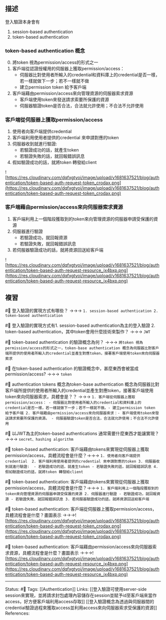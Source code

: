 ## 描述


登入驗證本身會有
1. session-based authentication
2. token-based authentication


### token-based authentication 概念

0. 將token 視為permission/access的形式之一
1. 客戶端從認證授權用的伺服器上獲取permission/access：
	- 伺服器比對使用者所輸入的credential和資料庫上的credential是否一樣，若一樣就做下一步；若不一樣就不做
	 - 建立permission token 給予客戶端
 2. 客戶端藉由permission/access來向管理資源的伺服器索求資源
	- 客戶端使用token來發送請求索要所保護的資源
	- 伺服器驗證token是否合法，合法就允許使用；不合法不允許使用



### 客戶端從伺服器上獲取permission/access

1. 使用者向客戶端提供credential 
2. 客戶端利用使用者提供的credential 來申請對應的token
3. 伺服器收到就進行驗證: 
	- 若驗證成功的話，就產生token
	- 若驗證失敗的話，就回報錯誤訊息
4. 假如驗證成功的話，就將token 轉發給client


![https://res.cloudinary.com/dqfxgtyoi/image/upload/v1681637521/blog/authentication/token-based-auth-request-token_crodax.png](https://res.cloudinary.com/dqfxgtyoi/image/upload/v1681637521/blog/authentication/token-based-auth-request-token_crodax.png)




###  客戶端藉由permission/access來向伺服器索求資源

1. 客戶端利用上一個階段獲取到的token來向管理資源的伺服器申請受保護的資源
2. 伺服器進行驗證
	- 若驗證成功，就回報資源
	- 若驗證失敗，就回報錯誤訊息
3. 若伺服器驗證成功的話，就將資源回送給客戶端


![https://res.cloudinary.com/dqfxgtyoi/image/upload/v1681637521/blog/authentication/token-based-auth-request-resource_jx4bxp.png](https://res.cloudinary.com/dqfxgtyoi/image/upload/v1681637521/blog/authentication/token-based-auth-request-resource_jx4bxp.png)


## 複習

#🧠 登入驗證的實現方式有哪些？ ->->-> `1. session-based authentication 2. token-based authentication`
<!--SR:!2023-04-29,10,250-->


#🧠 登入驗證的實現方式有1. session-based authentication為主的登入驗證 2. token-based authentication，其中token會用什麼技術來製作？ ->->-> `JWT`
<!--SR:!2023-06-05,97,250-->

#🧠 token-based authentication 的驗證概念為何？ ->->-> `將token 視為permission/access的形式之一，token-base authentication 概念為伺服器比對客戶端所提供的使用者所輸入的credential並產生對應token，接著客戶端使用token來向伺服器索求`
<!--SR:!2023-04-25,6,250-->

#🧠 在token-based authentication 的驗證概念中，甚麼東西會被當成permission/access?   ->->-> `token`
<!--SR:!2023-04-29,10,250-->

#🧠 authentication tokens 概念為token-base authentication 概念為伺服器比對客戶端所提供的使用者所輸入的credential並產生對應token，接著客戶端使用token來向伺服器索求，具體會是？？ ->->-> `1. 客戶端從伺服器上獲取permission/access：	- 伺服器比對使用者所輸入的credential和資料庫上的credential是否一樣，若一樣就做下一步；若不一樣就不做。- 建立permission token 給予客戶端 2. 客戶端藉由permission/access來向伺服器索求：- 客戶端使用token來發送請求索要所保護的資源。 - 伺服器驗證token是否合法，合法就允許使用；不合法不允許使用`
<!--SR:!2023-04-28,9,250-->


#🧠 以JWT為主的token-based authentications 通常需要什麼東西才能讓實現？ ->->-> `secret、hashing algorithm `
<!--SR:!2023-05-01,77,250-->

#🧠 token-based authentication: 客戶端藉由tokens來實現從伺服器上獲取permission/access，具體流程會是什麼？->->-> `1. 使用者向客戶端提供credential  2. 客戶端利用使用者提供的credential 來申請對應的token 3. 伺服器收到就進行驗證:  - 若驗證成功的話，就產生token - 若驗證失敗的話，就回報錯誤訊息 4. 假如驗證成功的話，就將token 轉發給client`
<!--SR:!2023-04-26,7,250-->



#🧠 token-based authentication:  客戶端藉由tokens來實現從伺服器上獲取permission/access，具體流程會是什麼？->->-> `1. 客戶端利用上一個階段獲取到的token來向管理資源的伺服器申請受保護的資源 2. 伺服器進行驗證 - 若驗證成功，就回報資源 - 若驗證失敗，就回報錯誤訊息 3. 若伺服器驗證成功的話，就將資源回送給客戶端`
<!--SR:!2023-04-27,8,250-->



#🧠 token-based authentication:  客戶端從伺服器上獲取permission/access，具體流程會是什麼？畫圖表示 ->->->![https://res.cloudinary.com/dqfxgtyoi/image/upload/v1681637521/blog/authentication/token-based-auth-request-token_crodax.png](https://res.cloudinary.com/dqfxgtyoi/image/upload/v1681637521/blog/authentication/token-based-auth-request-token_crodax.png)
<!--SR:!2023-04-29,10,250-->



#🧠 token-based authentication: 客戶端藉由permission/access來向伺服器索求資源，具體流程會是什麼？畫圖表示 ->->->![https://res.cloudinary.com/dqfxgtyoi/image/upload/v1681637521/blog/authentication/token-based-auth-request-resource_jx4bxp.png](https://res.cloudinary.com/dqfxgtyoi/image/upload/v1681637521/blog/authentication/token-based-auth-request-resource_jx4bxp.png)
<!--SR:!2023-04-27,8,250-->


---
Status: #🌱 
Tags:
[[Authentication]]
Links:
[[登入驗證可使用server-side session來實現，並將請求封包處理內容儲存在session並賦予id至客戶端來當作access，好方便客戶端利用access存取]]
[[登入驗證概念為透過與伺服器間的credential驗證過程來獲取access並利用access來向伺服器索求受保護的資源]]
References:
